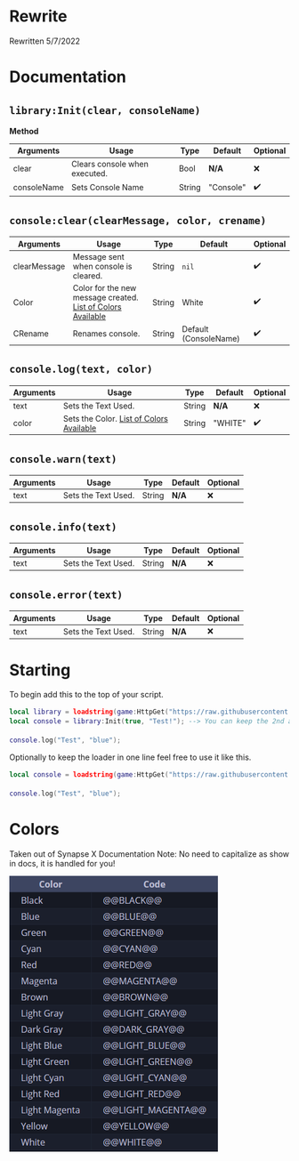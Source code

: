 # Rewrite
Rewritten 5/7/2022
# Documentation
## `library:Init(clear, consoleName)`
**Method**

| Arguments     | Usage                         | Type   | Default   | Optional |
| ------------- | ----------------------------- | ------ | --------- | -------- |
| clear         | Clears console when executed. | Bool   | **N/A**   | ❌      |
| consoleName   | Sets Console Name             | String | "Console" | ✔️      |

## `console:clear(clearMessage, color, crename)`
| Arguments    | Usage                                                                                                             | Type   | Default               | Optional | 
| ------------ | ----------------------------------------------------------------------------------------------------------------- | ------ | --------------------- | -------- |
| clearMessage | Message sent when console is cleared.                                                                             | String | `nil`                 | ✔️      |
| Color        | Color for the new message created. [List of Colors Available](https://github.com/RobloxArchiver/Console#colors)   | String | White                 | ✔️      |
| CRename      | Renames console.                                                                                                  | String | Default (ConsoleName) | ✔️      |

## `console.log(text, color)`
| Arguments | Usage                                                                                           | Type   | Default   | Optional |
| --------- | ----------------------------------------------------------------------------------------------- | ------ | --------- | -------- |
| text      | Sets the Text Used.                                                                             | String | **N/A**   | ❌      |
| color     | Sets the Color. [List of Colors Available](https://github.com/RobloxArchiver/Console#colors)    | String | "WHITE"   | ✔️      |

## `console.warn(text)`
| Arguments | Usage               | Type   | Default   | Optional |
| --------- | ------------------- | ------ | --------- | -------- |
| text      | Sets the Text Used. | String | **N/A**   | ❌      |

## `console.info(text)`
| Arguments | Usage               | Type   | Default   | Optional |
| --------- | ------------------- | ------ | --------- | -------- |
| text      | Sets the Text Used. | String | **N/A**   | ❌      |

## `console.error(text)`
| Arguments | Usage               | Type   | Default   | Optional |
| --------- | ------------------- | ------ | --------- | -------- |
| text      | Sets the Text Used. | String | **N/A**   | ❌      |

# Starting
To begin add this to the top of your script. 
```lua
local library = loadstring(game:HttpGet("https://raw.githubusercontent.com/RobloxArchiver/Console/main/src/main.lua"))();
local console = library:Init(true, "Test!"); --> You can keep the 2nd arg empty, it'll default to "Console."

console.log("Test", "blue");
```

Optionally to keep the loader in one line feel free to use it like this.
```lua
local console = loadstring(game:HttpGet("https://raw.githubusercontent.com/RobloxArchiver/Console/main/src/main.lua"))():Init(true, "Test!");

console.log("Test", "blue");
```

# Colors
Taken out of Synapse X Documentation Note: No need to capitalize as show in docs, it is handled for you! 


![The Colors](image.png)
